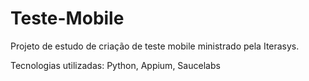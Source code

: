 # Teste-Mobile
Projeto de estudo de criação de teste mobile ministrado pela Iterasys.

Tecnologias utilizadas: Python, Appium, Saucelabs
